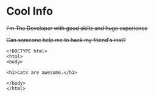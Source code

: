 # Cool Info

~~I'm The Developer with good skillz and huge experience~~

~~Can someone help me to hack my friend's inst?~~

```
<!DOCTYPE html>
<html>
<body>

<h1>Cats are awesome.</h1>

</body>
</html>
```
 
